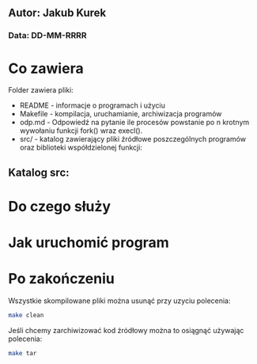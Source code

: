 ## Autor: Jakub Kurek

### Data: DD-MM-RRRR

# Co zawiera

Folder zawiera pliki:
- README - informacje o programach i użyciu
- Makefile - kompilacja, uruchamianie, archiwizacja programów
- odp.md - Odpowiedź na pytanie ile procesów powstanie po n krotnym wywołaniu funkcji fork() wraz execl().
- src/ - katalog zawierający pliki źródłowe poszczególnych programów oraz biblioteki współdzielonej funkcji:

Katalog src:
- 

# Do czego służy



# Jak uruchomić program



# Po zakończeniu

Wszystkie skompilowane pliki można usunąć przy uzyciu polecenia:
```bash
make clean
```
Jeśli chcemy zarchiwizować kod źródłowy można to osiągnąć używając polecenia:
```bash
make tar
```